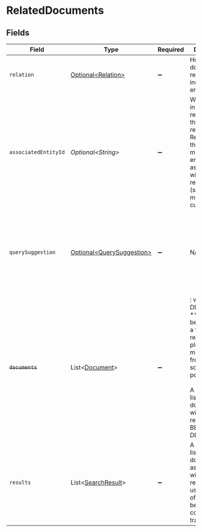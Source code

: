 # RelatedDocuments


## Fields

| Field                                                                                                                                                                                        | Type                                                                                                                                                                                         | Required                                                                                                                                                                                     | Description                                                                                                                                                                                  | Example                                                                                                                                                                                      |
| -------------------------------------------------------------------------------------------------------------------------------------------------------------------------------------------- | -------------------------------------------------------------------------------------------------------------------------------------------------------------------------------------------- | -------------------------------------------------------------------------------------------------------------------------------------------------------------------------------------------- | -------------------------------------------------------------------------------------------------------------------------------------------------------------------------------------------- | -------------------------------------------------------------------------------------------------------------------------------------------------------------------------------------------- |
| `relation`                                                                                                                                                                                   | [Optional\<Relation>](../../models/components/Relation.md)                                                                                                                                   | :heavy_minus_sign:                                                                                                                                                                           | How this document relates to the including entity.                                                                                                                                           |                                                                                                                                                                                              |
| `associatedEntityId`                                                                                                                                                                         | *Optional\<String>*                                                                                                                                                                          | :heavy_minus_sign:                                                                                                                                                                           | Which entity in the response that this entity relates to. Relevant when there are multiple entities associated with the response (such as merged customers)                                  |                                                                                                                                                                                              |
| `querySuggestion`                                                                                                                                                                            | [Optional\<QuerySuggestion>](../../models/components/QuerySuggestion.md)                                                                                                                     | :heavy_minus_sign:                                                                                                                                                                           | N/A                                                                                                                                                                                          | {<br/>"query": "app:github type:pull author:mortimer",<br/>"label": "Mortimer's PRs",<br/>"datasource": "github"<br/>}                                                                       |
| ~~`documents`~~                                                                                                                                                                              | List\<[Document](../../models/components/Document.md)>                                                                                                                                       | :heavy_minus_sign:                                                                                                                                                                           | : warning: ** DEPRECATED **: This will be removed in a future release, please migrate away from it as soon as possible.<br/><br/>A truncated list of documents with this relation. TO BE DEPRECATED. |                                                                                                                                                                                              |
| `results`                                                                                                                                                                                    | List\<[SearchResult](../../models/components/SearchResult.md)>                                                                                                                               | :heavy_minus_sign:                                                                                                                                                                           | A truncated list of documents associated with this relation. To be used in favor of `documents` because it contains a trackingToken.                                                         |                                                                                                                                                                                              |